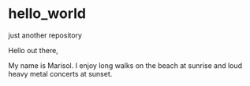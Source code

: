 # hello_world
just another repository


Hello out there,

My name is Marisol. I enjoy long walks on the beach at sunrise 
and loud heavy metal concerts at sunset.
